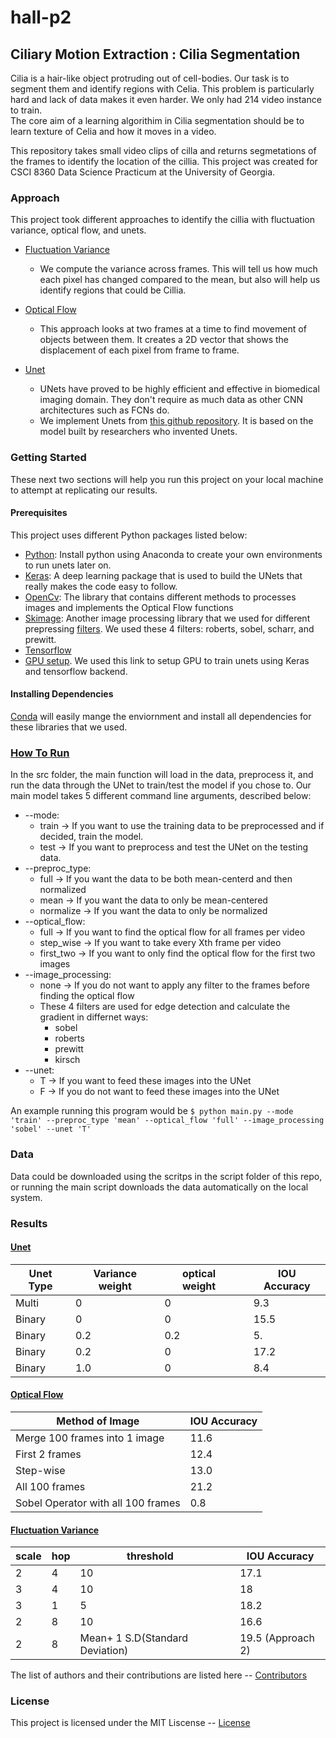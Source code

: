 # hall-p2

## Ciliary Motion Extraction : Cilia Segmentation

Cilia is a hair-like object protruding out of cell-bodies. Our task is to segment them and identify regions with Celia. This problem is particularly hard and lack of data makes it even harder. We only had 214 video instance to train.  
The core aim of a learning algorithim in Cilia segmentation should be to learn texture of Celia and how it moves in a video. 

This repository takes small video clips of cilla and returns segmetations of the frames to identify the location of the cillia. This project was created for CSCI 8360 Data Science Practicum at the University of Georgia. 

### Approach
This project took different approaches to identify the cillia with fluctuation variance, optical flow, and unets. 
  * [Fluctuation Variance](https://github.com/dsp-uga/hall-p2/wiki/Variance)
    * We compute the variance across frames. This will tell us how much each pixel has changed compared to the mean, but also will help us identify regions that could be Cillia. 
  * [Optical Flow](https://github.com/dsp-uga/hall-p2/wiki/Optical-Flow)
    * This approach looks at two frames at a time to find movement of objects between them. It creates a 2D vector that shows the displacement of each pixel from frame to frame. 
     
  * [Unet](https://github.com/dsp-uga/hall-p2/wiki/Unet)
    * UNets have proved to be highly efficient and effective in biomedical imaging domain. They don't require as much data as other CNN architectures such as FCNs do. 
    * We implement Unets from [this github repository](https://github.com/zhixuhao/unet). It is based on the model built by researchers who invented Unets. 

### Getting Started
These next two sections will help you run this project on your local machine to attempt at replicating our results. 

#### Prerequisites
This project uses different Python packages listed below:
  * [Python](https://docs.anaconda.com/anaconda/install/windows/): Install python using Anaconda to create your own environments to run unets later on. 
  * [Keras](https://keras.io/): A deep learning package that is used to build the UNets that really makes the code easy to follow.
  * [OpenCv](https://opencv.org/): The library that contains different methods to processes images and implements the Optical Flow functions
  * [Skimage](https://scikit-image.org/): Another image processing library that we used for different prepressing [filters](http://scikit-image.org/docs/dev/api/skimage.filters.html). We used these 4 filters: roberts, sobel, scharr, and prewitt. 
 * [Tensorflow](https://www.tensorflow.org/)  
 * [GPU setup](https://medium.com/@raza.shahzad/setting-up-tensorflow-gpu-keras-in-conda-on-windows-10-75d4fd498198). We used this link to setup GPU to train unets using Keras and tensorflow backend. 
#### Installing Dependencies
[Conda](https://conda.io/en/latest/) will easily mange the enviornment and install all dependencies for these libraries that we used. 

### [How To Run](https://github.com/dsp-uga/hall-p2/wiki/How-to-run)
In the src folder, the main function will load in the data, preprocess it, and run the data through the UNet to train/test the model
if you chose to. Our main model takes 5 different command line arguments, described below:
  * --mode:
    * train  &rarr; If you want to use the training data to be preprocessed and if decided, train the model.
    * test  &rarr; If you want to preprocess and test the UNet on the testing data.
  * --preproc_type:
    * full  &rarr; If you want the data to be both mean-centerd and then normalized 
    * mean  &rarr; If you want the data to only be mean-centered
    * normalize  &rarr; If you want the data to only be normalized 
  * --optical_flow:
    * full  &rarr; If you want to find the optical flow for all frames per video
    * step_wise  &rarr; If you want to take every Xth frame per video
    * first_two  &rarr; If you want to only find the optical flow for the first two images
  * --image_processing:
    * none &rarr; If you do not want to apply any filter to the frames before finding the optical flow
    * These 4 filters are used for edge detection and calculate the gradient in differnet ways:
      * sobel 
      * roberts 
      * prewitt
      * kirsch
  * --unet:
    * T  &rarr; If you want to feed these images into the UNet
    * F &rarr; If you do not want to feed these images into the UNet
    
An example running this program would be ```$ python main.py --mode 'train' --preproc_type 'mean' --optical_flow 'full' --image_processing 'sobel' --unet 'T' ```

### Data 
Data could be downloaded using the scritps in the script folder of this repo, or running the main script downloads the data automatically on the local system.

### Results 

#### [Unet](https://github.com/dsp-uga/hall-p2/wiki/Unet)

|Unet Type   | Variance weight  | optical weight  |   | IOU Accuracy  |
|---|---|---|---|---|
| Multi  |  0 | 0  |   | 9.3  |
| Binary  | 0  | 0  |   | 15.5  |
|  Binary |  0.2 |  0.2|   |  5. |
|  Binary |  0.2 | 0|   |  17.2|
|  Binary |  1.0 | 0|   |  8.4|

#### [Optical Flow](https://github.com/dsp-uga/hall-p2/wiki/Optical-Flow)

|Method of Image | IOU Accuracy  |
|---|---|
| Merge 100 frames into 1 image| 11.6  |
| First 2 frames |  12.4  |
|  Step-wise |    13.0 |
|  All 100 frames |  21.2|
| Sobel Operator with all 100 frames | 0.8  |

#### [Fluctuation Variance](https://github.com/dsp-uga/hall-p2/wiki/Variance) 

|  scale | hop  | threshold  |   | IOU Accuracy |
|---|---|---|---|---|
|  2 |4   |10   |   |17.1  |
|  3 | 4  | 10  |   |18   |
|  3 | 1  |  5 |   | 18.2  |
|  2 | 8  | 10  |   | 16.6  |
|  2 | 8  | Mean+ 1 S.D(Standard Deviation) |   | 19.5 (Approach 2)  |


 
The list of authors and their contributions are listed here -- [Contributors](CONTRIBUTORS.md)
### License
This project is licensed under the MIT Liscense -- [License](LICENSE)
